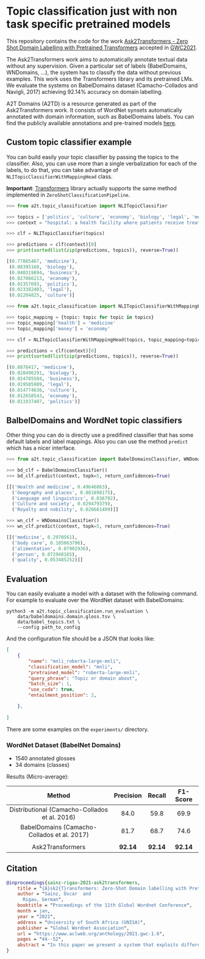 # Topic classification just with non task specific pretrained models

This repository contains the code for the work [Ask2Transformers - Zero Shot Domain Labelling with Pretrained Transformers](https://arxiv.org/abs/2101.02661) accepted in [GWC2021](http://globalwordnet.org/global-wordnet-conferences-2/).

The Ask2Transformers work aims to automatically annotate textual data without any supervision. Given a particular set of labels (BabelDomains, WNDomains, ...), the system has to classify the data without previous examples. This work uses the Transformers library and its pretrained LMs. We evaluate the systems on BabelDomains dataset (Camacho-Collados and Navigli, 2017) achieving 92.14% accuracy on domain labelling.

A2T Domains (A2TD) is a resource generated as part of the Ask2Transformers work. It consists of WordNet synsets automatically annotated with domain information, such as BabelDomains labels. You can find the publicly available annotations and pre-trained models  [here](https://adimen.si.ehu.es/web/A2TDomains).

## Custom topic classifier example

You can build easily your topic classifier by passing the topics to the classifier. Also, you can use more than a single verbalization for each of the labels, to do that, you can take advantage of `NLITopicClassifierWithMappingHead` class.

**Important**: [Transformers](https://github.com/huggingface/transformers) library actually supports the same method implemented in `ZeroShotClassificationPipeline`.

```python
>>> from a2t.topic_classification import NLITopicClassifier

>>> topics = ['politics', 'culture', 'economy', 'biology', 'legal', 'medicine', 'business']
>>> context = "hospital: a health facility where patients receive treatment."

>>> clf = NLITopicClassifier(topics)

>>> predictions = clf(context)[0]
>>> print(sorted(list(zip(predictions, topics)), reverse=True))

[(0.77885467, 'medicine'),
 (0.08395168, 'biology'),
 (0.040319894, 'business'),
 (0.027866213, 'economy'),
 (0.02357693, 'politics'),
 (0.023382403, 'legal'),
 (0.02204825, 'culture')]

>>> from a2t.topic_classification import NLITopicClassifierWithMappingHead

>>> topic_mapping = {topic: topic for topic in topics}
>>> topic_mapping['health'] = 'medicine'
>>> topic_mapping['money'] = 'economy'

>>> clf = NLITopicClassifierWithMappingHead(topics, topic_mapping=topic_mapping)

>>> predictions = clf(context)[0]
>>> print(sorted(list(zip(predictions, topics)), reverse=True))

[(0.8878417, 'medicine'), 
 (0.028496291, 'biology'), 
 (0.024785504, 'business'), 
 (0.019505909, 'legal'), 
 (0.014774636, 'culture'), 
 (0.012658543, 'economy'), 
 (0.011937407, 'politics')]
```

## BalbelDomains and WordNet topic classifiers

Other thing you can do is directly use a predifined classifier that has some default labels and label mappings. Also you can use the method `predict` which has a nicer interface.

```python
>>> from a2t.topic_classification import BabelDomainsClassifier, WNDomainsClassifier

>>> bd_clf = BabelDomainsClassifier()
>>> bd_clf.predict(context, topk=5, return_confidences=True)

[[('Health and medicine', 0.49646863),
  ('Geography and places', 0.081898175),
  ('Language and linguistics', 0.036702),
  ('Culture and society', 0.029479379),
  ('Royalty and nobility', 0.026661409)]]

>>> wn_clf = WNDomainsClassifier()
>>> wn_clf.predict(context, topk=5, return_confidences=True)

[[('medicine', 0.2970561),
  ('body care', 0.105063796),
  ('alimentation', 0.07902936),
  ('person', 0.072948165),
  ('quality', 0.053485252)]]

```

## Evaluation

You can easily evaluate a model with a dataset with the following command. For example to evaluate over the WordNet 
dataset with BabelDomains:

```shell script
python3 -m a2t.topic_classification.run_evaluation \
    data/babeldomains.domain.gloss.tsv \
    data/babel_topics.txt \
    --config path_to_config
```

And the configuration file should be a JSON that looks like:

```json
[
    {
        "name": "mnli_roberta-large-mnli",
        "classification_model": "mnli",
        "pretrained_model": "roberta-large-mnli",
        "query_phrase": "Topic or domain about",
        "batch_size": 1,
        "use_cuda": true,
        "entailment_position": 2,

    },
    
]
```
There are some examples on the `experiments/` directory.


### WordNet Dataset (BabelNet Domains)

- 1540 annotated glosses
- 34 domains (classes)

Results (Micro-average):

| Method | Precision | Recall | F1-Score |
|:------:|:---------:|:------:|:--------:|
| Distributional (Camacho-Collados et al. 2016) | 84.0 | 59.8 | 69.9 |
| BabelDomains (Camacho-Collados et al. 2017)   | 81.7 | 68.7 | 74.6 |
| | | | |
| Ask2Transformers | **92.14** | **92.14** | **92.14** |

## Citation

```bibtex
@inproceedings{sainz-rigau-2021-ask2transformers,
    title = "{A}sk2{T}ransformers: Zero-Shot Domain labelling with Pretrained Language Models",
    author = "Sainz, Oscar  and
      Rigau, German",
    booktitle = "Proceedings of the 11th Global Wordnet Conference",
    month = jan,
    year = "2021",
    address = "University of South Africa (UNISA)",
    publisher = "Global Wordnet Association",
    url = "https://www.aclweb.org/anthology/2021.gwc-1.6",
    pages = "44--52",
    abstract = "In this paper we present a system that exploits different pre-trained Language Models for assigning domain labels to WordNet synsets without any kind of supervision. Furthermore, the system is not restricted to use a particular set of domain labels. We exploit the knowledge encoded within different off-the-shelf pre-trained Language Models and task formulations to infer the domain label of a particular WordNet definition. The proposed zero-shot system achieves a new state-of-the-art on the English dataset used in the evaluation.",
}
```
